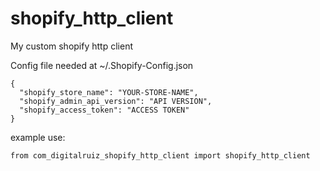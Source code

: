 # shopify_http_client 

My custom shopify http client

Config file needed at ~/.Shopify-Config.json
```
{
  "shopify_store_name": "YOUR-STORE-NAME",
  "shopify_admin_api_version": "API VERSION",
  "shopify_access_token": "ACCESS TOKEN"
}
```
example use:

```
from com_digitalruiz_shopify_http_client import shopify_http_client 

```
